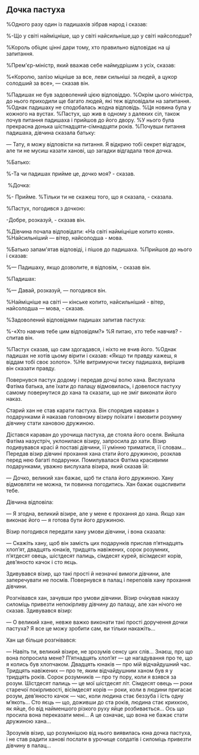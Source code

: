 ## Дочка пастуха

%Одного разу один із падишахів зібрав народ і сказав:

%-Що у світі найміцніше, що у світі найсильніше,що у світі найсолодше?

%Король обіцяє цінні дари тому, хто правильно відповідає на ці запитання.

%Прем'єр-міністр, який вважав себе наймудрішим з усіх, сказав:

%«Королю, залізо міцніше за все, леви сильніші за людей, а цукор солодший за все», — сказав він.

%Падишах не був задоволений цією відповіддю.
%Окрім цього міністра, до нього приходили ще багато людей, які теж відповідали на запитання.
%Однак падишаху не сподобалась жодна відповідь.
%Ця новина була у кожного на вустах.
%Пастух, що жив в одному з далеких сіл, також почув питання падишаха і прийшов до його двору.
%У нього була прекрасна донька шістнадцяти-сімнадцяти років.
%Почувши питання падишаха, дівчина сказала батьку:

— Тату, я можу відповісти на питання.
Я відкрию тобі секрет відгадок, але ти не мусиш казати ханові, що загадки відгадала твоя дочка.

%Батько:

%-Та чи падишах прийме це, дочко моя? - сказав.

 %Дочка:

%- Прийме.
%Тільки ти не скажеш того, що я сказала, - сказала.

%Пастух, погодився з дочкою:

-Добре, розказуй, - сказав він.

%Дівчина почала відповідати: «На світі найміцніше копито коня».
%Найсильніший — вітер, найсолодша - мова.

%Батько запам'ятав відповіді, і пішов до падишаха.
%Прийшов до нього і сказав:

%— Падишаху, якщо дозволите, я відповім, - сказав він.

%Падишах:

%— Давай, розказуй, ​​— погодився він.

%Найміцніше на світі — кінське копито, найсильніший - вітер, найсолодша — мова, - сказав.

%Задоволений відповідями падишах запитав пастуха:

%-«Хто навчив тебе цим відповідям?»
%Я питаю, хто тебе навчив? - спитав він.

%Пастух сказав, що сам здогадався, і ніхто не вчив його.
%Однак падишах не хотів цьому вірити і сказав: «Якщо ти правду кажеш, я віддам тобі своє золото».
%Не витримуючи тиску падишаха, вирішив він сказати правду.

Повернувся пастух додому і передав дочці волю хана.
Вислухала Фатіма батька, але їхати до палацу відмовилась, і довелося пастуху самому повернутися до хана та сказати, що не зміг виконати його наказ.

Старий хан не став карати пастуха.
Він спорядив караван з подарунками й наказав головному візиру поїхати і вмовити розумну дівчину стати хановою дружиною.

Дістався караван до урочища пастуха, де стояла його оселя.
Вийшла Фатіма назустріч, уклонилася візиру, запросила до хати.
Візир подивувався красі й поставі дівчини, її умінню триматися, її словам...
Передав візир дівчині прохання хана стати його дружиною, розклав перед нею багаті подарунки.
Помилувалася Фатіма красивими подарунками, уважно вислухала візира, який сказав їй:

— Дочко, великий хан бажає, щоб ти стала його дружиною.
Хану відмовляти не можна, ти повинна погодитись.
Хан бажає ощасливити тебе.

Дівчина відповіла:

— Я згодна, великий візире, але у мене є прохання до хана.
Якщо хан виконає його — я готова бути його дружиною.

Візир погодився передати хану умови дівчини, і вона сказала:

— Скажіть хану, щоб він замість цих подарунків прислав п’ятнадцять хлоп’ят, двадцять юнаків, тридцять навіжених, сорок розумних, п’ятдесят овець, шістдесят палиць, сімдесят курей, вісімдесят корів, дев’яносто качок і сто яєць.

Здивувався візир, що такі прості й незначні вимоги дівчини, але заперечувати не посмів.
Повернувся в палац і переповів хану прохання дівчини.

Розгнівався хан, зачувши про умови дівчини.
Візир очікував наказу силоміць привезти непокірливу дівчину до палацу, але хан нічого не сказав.
Здивувався візир:

— О великий хане, невже важко виконати такі прості доручення дочки пастуха?
Я все це можу зробити сам, ви тільки накажіть...

Хан ще більше розгнівався:

— Навіть ти, великий візире, не зрозумів сенсу цих слів...
Знаєш, про що вона попросила мене?
П’ятнадцять хлоп’ят — це нагадування про те, що я колись був хлопчаком.
Двадцять юнаків — про мій відчайдушний час.
Тридцять навіжених — про те, яким відчайдушним ханом був я у тридцять років.
Сорок розумників — про ту пору, коли я взявся за розум.
Шістдесят палиць — це мої шістдесят літ.
Сімдесят овець — роки старечої покірливості, вісімдесят корів — роки, коли в людини пригасає розум, дев’яносто качок — час, коли людина стає беззуба і їсть одну м’якоть...
Сто яєць — що, доживши до ста років, людина стає крихкою, як яйце, бо від найменшого різкого руху яйце розбивається...
Ось що просила вона переказати мені...
А це означає, що вона не бажає стати дружиною хана...

Зрозумів візир, що розумнішою від нього виявилась юна дочка пастуха, і не став радити ханові послати в урочище солдатів і силоміць привезти дівчину в палац...
